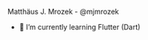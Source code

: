 Matthäus J. Mrozek - @mjmrozek

- 🌱 I’m currently learning Flutter (Dart)

<!---
mjmrozek/mjmrozek is a ✨ special ✨ repository because its `README.md` (this file) appears on your GitHub profile.
You can click the Preview link to take a look at your changes.
--->
